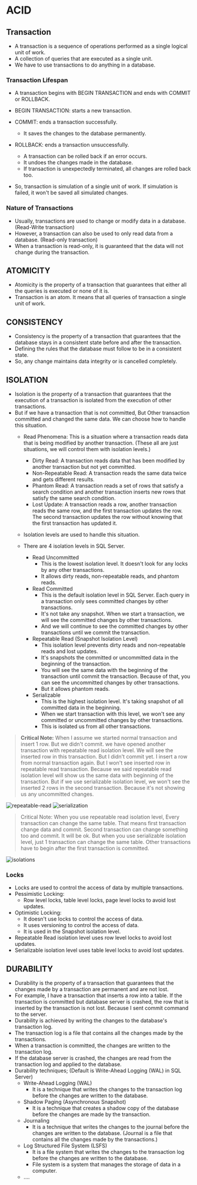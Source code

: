 # ACID

## Transaction
- A transaction is a sequence of operations performed as a single logical unit of work.
- A collection of queries that are executed as a single unit.
- We have to use transactions to do anything in a database.

### Transaction Lifespan
- A transaction begins with BEGIN TRANSACTION and ends with COMMIT or ROLLBACK.
- BEGIN TRANSACTION: starts a new transaction.
- COMMIT: ends a transaction successfully.
  - It saves the changes to the database permanently.
- ROLLBACK: ends a transaction unsuccessfully.
  - A transaction can be rolled back if an error occurs.
  - It undoes the changes made in the database.
  - If transaction is unexpectedly terminated, all changes are rolled back too.

- So, transaction is simulation of a single unit of work. If simulation is failed, it won't be saved all simulated changes.

### Nature of Transactions
- Usually, transactions are used to change or modify data in a database. (Read-Write transaction)
- However, a transaction can also be used to only read data from a database. (Read-only transaction)
- When a transaction is read-only, it is guaranteed that the data will not change during the transaction.

## ATOMICITY
- Atomicity is the property of a transaction that guarantees that either all the queries is executed or none of it is.
- Transaction is an atom. It means that all queries of transaction a single unit of work.

## CONSISTENCY
- Consistency is the property of a transaction that guarantees that the database stays in a consistent state before and after the transaction.
- Defining the rules that the database must follow to be in a consistent state.
- So, any change maintains data integrity or is cancelled completely.

## ISOLATION
- Isolation is the property of a transaction that guarantees that the execution of a transaction is isolated from the execution of other transactions.
- But if we have a transaction that is not committed, But Other transaction committed and changed the same data. We can choose how to handle this situation.
  - Read Phenomena: This is a situation where a transaction reads data that is being modified by another transaction. (These all are just situations, we will control them with isolation levels.)
    - Dirty Read: A transaction reads data that has been modified by another transaction but not yet committed.
    - Non-Repeatable Read: A transaction reads the same data twice and gets different results.
    - Phantom Read: A transaction reads a set of rows that satisfy a search condition and another transaction inserts new rows that satisfy the same search condition.
    - Lost Update: A transaction reads a row, another transaction reads the same row, and the first transaction updates the row. The second transaction updates the row without knowing that the first transaction has updated it.
  
  - Isolation levels are used to handle this situation.
  - There are 4 isolation levels in SQL Server.
    - Read Uncommitted
      - This is the lowest isolation level. It doesn't look for any locks by any other transactions.
      - It allows dirty reads, non-repeatable reads, and phantom reads.
    - Read Committed
      - This is the default isolation level in SQL Server. Each query in a transaction only sees committed changes by other transactions.
      - It's not take any snapshot. When we start a transaction, we will see the committed changes by other transactions.
      - And we will continue to see the committed changes by other transactions until we commit the transaction.
    - Repeatable Read (Snapshot Isolation Level)
      - This isolation level prevents dirty reads and non-repeatable reads and lost updates.
      - It's snapshots the committed or uncommitted data in the beginning of the transaction.
      - You will see the same data with the beginning of the transaction until commit the transaction. Because of that, you can see the uncommitted changes by other transactions.
      - But it allows phantom reads.
    - Serializable
      - This is the highest isolation level. It's taking snapshot of all committed data in the beginning.
      - When we start transaction with this level, we won't see any committed or uncommitted changes by other transactions.
      - This is isolated us from all other transactions.
> **Critical Note:** When I assume we started normal transaction and insert 1 row. But we didn't commit.
> we have opened another transaction with repeatable read isolation level. We will see the inserted row in this transaction. But I didn't commit yet.
> I insert a row from normal transaction again. But I won't see inserted row in repeatable read transaction. Because we said repeatable read isolation level will show us the same data with beginning of the transaction.
> But if we use serializable isolation level, we won't see the inserted 2 rows in the second transaction. Because it's not showing us any uncommitted changes.

![repeatable-read](/../sources/repeatable-read.png)
![serialization](/../sources/serializable.png)

> Critical Note: When you use repeatable read isolation level, Every transaction can change the same table.
> That means first transaction change data and commit. Second transaction can change something too and commit.
> It will be ok.
> But when you use serializable isolation level, just 1 transaction can change the same table. 
> Other transactions have to begin after the first transaction is committed.

![isolations](/../sources/isolations.png)

### Locks
- Locks are used to control the access of data by multiple transactions.
- Pessimistic Locking: 
  - Row level locks, table level locks, page level locks to avoid lost updates.
- Optimistic Locking:
  - It doesn't use locks to control the access of data.
  - It uses versioning to control the access of data.
  - It is used in the Snapshot isolation level.
- Repeatable Read isolation level uses row level locks to avoid lost updates.
- Serializable isolation level uses table level locks to avoid lost updates.

## DURABILITY
- Durability is the property of a transaction that guarantees that the changes made by a transaction are permanent and are not lost.
- For example, I have a transaction that inserts a row into a table. If the transaction is committed but database server is crashed, the row that is inserted by the transaction is not lost. Because I sent commit command to the server.
- Durability is achieved by writing the changes to the database's transaction log.
- The transaction log is a file that contains all the changes made by the transactions.
- When a transaction is committed, the changes are written to the transaction log.
- If the database server is crashed, the changes are read from the transaction log and applied to the database.
- Durability techniques; (Default is Write-Ahead Logging (WAL) in SQL Server)
  - Write-Ahead Logging (WAL)
    - It is a technique that writes the changes to the transaction log before the changes are written to the database.
  - Shadow Paging (Asynchronous Snapshot)
    - It is a technique that creates a shadow copy of the database before the changes are made by the transaction. 
  - Journaling
    - It is a technique that writes the changes to the journal before the changes are written to the database. (Journal is a file that contains all the changes made by the transactions.) 
  - Log Structured File System (LSFS)
    - It is a file system that writes the changes to the transaction log before the changes are written to the database.
    - File system is a system that manages the storage of data in a computer.
  - ....

